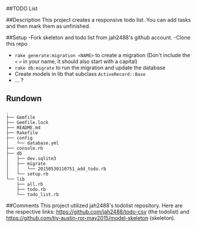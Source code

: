 ##TODO List

##Description
This project creates a responsive todo list. You can add tasks and then mark them as unfinished.

##Setup
-Fork skeleton and todo list from jah2488's github account.
-Clone this repo
- `rake generate:migration <NAME>` to create a migration (Don't include the `<` `>` in your name, it should also start with a capital)
- `rake db:migrate` to run the migration and update the database
- Create models in lib that subclass `ActiveRecord::Base`
- ... ?

## Rundown

```
.
├── Gemfile
├── Gemfile.lock
├── README.md
├── Rakefile
├── config
│   └── database.yml
├── console.rb
├── db
│   ├── dev.sqlite3
│   ├── migrate
│   │   └── 20150530110751_add_todo.rb
│   └── setup.rb
└── lib
    ├── all.rb
    ├── todo.rb
    └── todo_list.rb

```

##Comments
This project utilized jah2488's todolist repository. Here are the respective links: https://github.com/jah2488/todo-csv (the todolist) and https://github.com/tiy-austin-ror-may2015/model-skeleton (skeleton).
